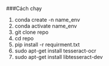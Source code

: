 ###Cách chạy

1. conda create -n name_env
2. conda activate name_env
3. git clone repo
4. cd repo
5. pip install -r requirment.txt
6. sudo apt-get install tesseract-ocr
7. sudo apt-get install libtesseract-dev